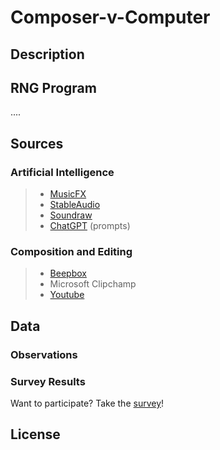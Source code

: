 # Composer-v-Computer
## Description

## RNG Program
....

## Sources
### Artificial Intelligence
> - [MusicFX](https://aitestkitchen.withgoogle.com/tools/music-fx)
> - [StableAudio](https://stability.ai/stable-audio)
> - [Soundraw](https://soundraw.io/)
> - [ChatGPT](https://chat.openai.com/) (prompts)

### Composition and Editing
> - [Beepbox](https://beepbox.co)
> - Microsoft Clipchamp
> - [Youtube](channel/UCAjCcDsltUnetSoCYdKz_sQ)

## Data
### Observations

### Survey Results
Want to participate? Take the [survey](https://docs.google.com/forms/d/e/1FAIpQLSfKlWD3-Zt3Q-yTyG97skwALyFgjdNqpMbmKos5tebeFYqiLA/viewform?usp=sf_link)!

## License 
